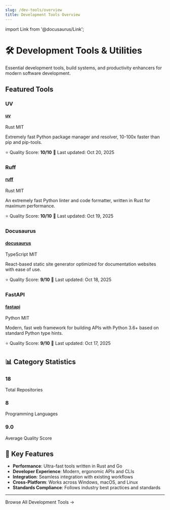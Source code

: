 ```yaml
---
slug: /dev-tools/overview
title: Development Tools Overview
---
```


import Link from '@docusaurus/Link';

# 🛠️ Development Tools & Utilities

Essential development tools, build systems, and productivity enhancers for modern software development.

## Featured Tools

### UV
<div className="card">
  <div className="card__header">
    <h4>
      <a href="https://github.com/Alot1z/uv" target="_blank" rel="noopener noreferrer">
        uv
      </a>
    </h4>
    <span className="badge badge--primary">Rust</span>
    <span className="badge badge--success">MIT</span>
  </div>
  <div className="card__body">
    <p>Extremely fast Python package manager and resolver, 10-100x faster than pip and pip-tools.</p>
    <div className="margin-top--sm">
      <span>⭐ Quality Score: <strong>10/10</strong></span>
      <span className="margin-left--md">📅 Last updated: Oct 20, 2025</span>
    </div>
  </div>
</div>

### Ruff
<div className="card">
  <div className="card__header">
    <h4>
      <a href="https://github.com/Alot1z/ruff" target="_blank" rel="noopener noreferrer">
        ruff
      </a>
    </h4>
    <span className="badge badge--primary">Rust</span>
    <span className="badge badge--success">MIT</span>
  </div>
  <div className="card__body">
    <p>An extremely fast Python linter and code formatter, written in Rust for maximum performance.</p>
    <div className="margin-top--sm">
      <span>⭐ Quality Score: <strong>10/10</strong></span>
      <span className="margin-left--md">📅 Last updated: Oct 19, 2025</span>
    </div>
  </div>
</div>

### Docusaurus
<div className="card">
  <div className="card__header">
    <h4>
      <a href="https://github.com/Alot1z/docusaurus" target="_blank" rel="noopener noreferrer">
        docusaurus
      </a>
    </h4>
    <span className="badge badge--primary">TypeScript</span>
    <span className="badge badge--success">MIT</span>
  </div>
  <div className="card__body">
    <p>React-based static site generator optimized for documentation websites with ease of use.</p>
    <div className="margin-top--sm">
      <span>⭐ Quality Score: <strong>9/10</strong></span>
      <span className="margin-left--md">📅 Last updated: Oct 18, 2025</span>
    </div>
  </div>
</div>

### FastAPI
<div className="card">
  <div className="card__header">
    <h4>
      <a href="https://github.com/Alot1z/fastapi" target="_blank" rel="noopener noreferrer">
        fastapi
      </a>
    </h4>
    <span className="badge badge--primary">Python</span>
    <span className="badge badge--success">MIT</span>
  </div>
  <div className="card__body">
    <p>Modern, fast web framework for building APIs with Python 3.6+ based on standard Python type hints.</p>
    <div className="margin-top--sm">
      <span>⭐ Quality Score: <strong>9/10</strong></span>
      <span className="margin-left--md">📅 Last updated: Oct 17, 2025</span>
    </div>
  </div>
</div>

## 📊 Category Statistics

<div className="row">
  <div className="col col--4">
    <div className="card text--center">
      <h3>18</h3>
      <p>Total Repositories</p>
    </div>
  </div>
  <div className="col col--4">
    <div className="card text--center">
      <h3>8</h3>
      <p>Programming Languages</p>
    </div>
  </div>
  <div className="col col--4">
    <div className="card text--center">
      <h3>9.0</h3>
      <p>Average Quality Score</p>
    </div>
  </div>
</div>

## 🔧 Key Features

- **Performance**: Ultra-fast tools written in Rust and Go
- **Developer Experience**: Modern, ergonomic APIs and CLIs
- **Integration**: Seamless integration with existing workflows
- **Cross-Platform**: Works across Windows, macOS, and Linux
- **Standards Compliance**: Follows industry best practices and standards

---

<div className="text--center margin-top--xl">
  <Link to="/repositories" className="button button--primary">
    Browse All Development Tools →
  </Link>
</div>
